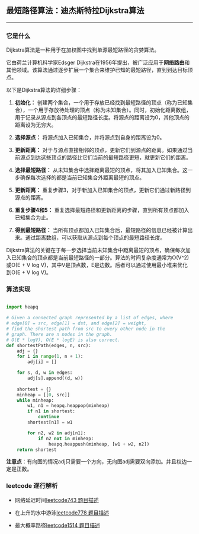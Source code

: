 ## 最短路径算法：迪杰斯特拉Dijkstra算法

---

### 它是什么

Dijkstra算法是一种用于在加权图中找到单源最短路径的贪婪算法。

它由荷兰计算机科学家Edsger Dijkstra在1956年提出，被广泛应用于**网络路由**和其他领域。该算法通过逐步扩展一个集合来维护已知的最短路径，直到到达目标顶点。

以下是Dijkstra算法的详细步骤：

1. **初始化：** 创建两个集合，一个用于存放已经找到最短路径的顶点（称为已知集合），一个用于存放待处理的顶点（称为未知集合）。同时，初始化距离数组，用于记录从源点到各顶点的最短路径长度。将源点的距离设为0，其他顶点的距离设为无穷大。

2. **选择源点：** 将源点加入已知集合，并将源点到自身的距离设为0。

3. **更新距离：** 对于与源点直接相邻的顶点，更新它们到源点的距离。如果通过当前源点到达这些顶点的路径比它们当前的最短路径更短，就更新它们的距离。

4. **选择最短路径：** 从未知集合中选择距离最短的顶点，将其加入已知集合。这一步确保每次选择的都是当前已知集合外距离最短的顶点。

5. **更新距离：** 重复步骤3，对于新加入已知集合的顶点，更新它们通过新路径到源点的距离。

6. **重复步骤4和5：** 重复选择最短路径和更新距离的步骤，直到所有顶点都加入已知集合为止。

7. **得到最短路径：** 当所有顶点都加入已知集合后，最短路径的信息已经被计算出来。通过距离数组，可以获取从源点到每个顶点的最短路径长度。

Dijkstra算法的关键在于每一步选择当前未知集合中距离最短的顶点，确保每次加入已知集合的顶点都是当前最短路径的一部分。算法的时间复杂度通常为O(V^2)或O(E + V log V)，其中V是顶点数，E是边数。后者可以通过使用最小堆来优化到O(E + V log V)。

### 算法实现

```python

import heapq

# Given a connected graph represented by a list of edges, where
# edge[0] = src, edge[1] = dst, and edge[2] = weight,
# find the shortest path from src to every other node in the 
# graph. There are n nodes in the graph.
# O(E * logV), O(E * logE) is also correct.
def shortestPath(edges, n, src):
    adj = {}
    for i in range(1, n + 1):
        adj[i] = []

    for s, d, w in edges:
        adj[s].append((d, w))
    
    shortest = {}
    minheap = [[0, src]]
    while minheap:
        w1, n1 = heapq.heappop(minheap)
        if n1 in shortest:
            continue
        shortest[n1] = w1

        for n2, w2 in adj[n1]:
            if n2 not in minheap:
                heapq.heappush(minheap, [w1 + w2, n2])
    return shortest
```

**注意点**：有向图的情况adj只需要一个方向，无向图adj需要双向添加。并且权边一定是正数。

### leetcode 逐行解析

- 网络延迟时间[leetcode743 题目描述](https://leetcode.com/problems/network-delay-time/description/)

- 在上升的水中游泳[leetcode778 题目描述](https://leetcode.com/problems/swim-in-rising-water/description/)

- 最大概率路径[leetcode1514 题目描述](https://leetcode.com/problems/path-with-maximum-probability/description/)
